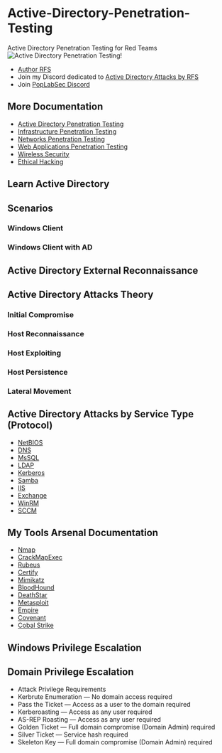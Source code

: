 # Active-Directory-Penetration-Testing
Active Directory Penetration Testing for Red Teams
![Active Directory Penetration Testing!](https://cdn.ad-attacks.com/Active-Directory-Attacks.png "Active Directory Penetration Testing")

- [Author RFS](https://discord.gg/VPquyDE3JY)
- Join my Discord dedicated to [Active Directory Attacks by RFS](https://discord.gg/VPquyDE3JY)
- Join [PopLabSec Discord](https://discord.gg/VPquyDE3JY)

## More Documentation

- [Active Directory Penetration Testing](https://github.com/PopLabSec/Active-Directory-Penetration-Testing)
- [Infrastructure Penetration Testing]()
- [Networks Penetration Testing](https://github.com/PopLabSec/Networking-Penetration-Testing)
- [Web Applications Penetration Testing](https://github.com/PopLabSec/Web-Applications-Penetration-Testing)
- [Wireless Security](https://www.offensive-wireless.com/)
- [Ethical Hacking](https://github.com/PopLabSec/RFS-Ethical-Hacking)

## Learn Active Directory

## Scenarios

### Windows Client
### Windows Client with AD

## Active Directory External Reconnaissance



## Active Directory Attacks Theory

### Initial Compromise
### Host Reconnaissance
### Host Exploiting
### Host Persistence
### Lateral Movement

## Active Directory Attacks by Service Type (Protocol)

- [NetBIOS](./NetBIOS)
- [DNS](./DNS/index.md) 
- [MsSQL](./MSSQL/index.md) 
- [LDAP](./LDAP/index.md)
- [Kerberos](./Kerberos/index.md)
- [Samba](./Samba/index.md)
- [IIS](./IIS/index.md)
- [Exchange](./Exchange/index.md)
- [WinRM](./WinRM/index.md)
- [SCCM](./SCCM/index.md)

## My Tools Arsenal Documentation
- [Nmap]()
- [CrackMapExec](https://crackmapexec.popdocs.net/)
- [Rubeus]()
- [Certify]()
- [Mimikatz]()
- [BloodHound](https://bloodhound.popdocs.net/)
- [DeathStar]()
- [Metasploit]()
- [Empire]()
- [Covenant]()
- [Cobal Strike]()


## Windows Privilege Escalation


## Domain Privilege Escalation

- Attack Privilege Requirements
- Kerbrute Enumeration — No domain access required
- Pass the Ticket — Access as a user to the domain required
- Kerberoasting — Access as any user required
- AS-REP Roasting — Access as any user required
- Golden Ticket — Full domain compromise (Domain Admin) required
- Silver Ticket — Service hash required
- Skeleton Key — Full domain compromise (Domain Admin) required
